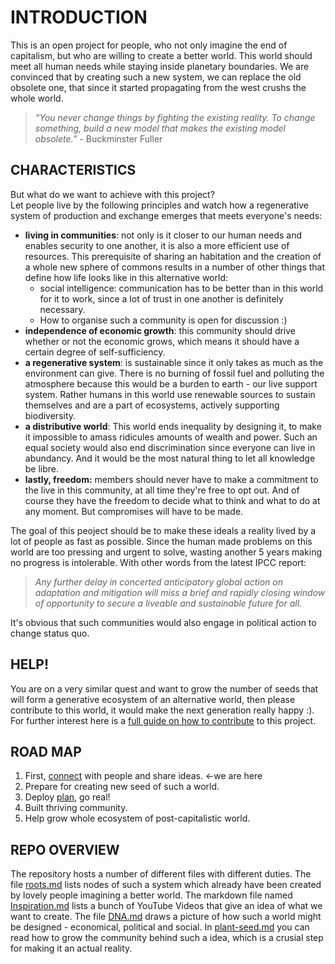 # INTRODUCTION

This is an open project for people, who not only imagine the end of capitalism, but who are willing to create a better world. 
This world should meet all human needs while staying inside planetary boundaries. We are convinced that by creating such a new system, we can replace the old obsolete one, that since it started propagating from the west crushs the whole world.   
> *“You never change things by fighting the existing reality. To
change something, build a new model that makes the existing model obsolete.”* - Buckminster Fuller

## CHARACTERISTICS
But what do we want to achieve with this project?  
Let people live by the following principles and watch how a regenerative system of production and exchange emerges that meets everyone's needs:

- **living in communities**: not only is it closer to our human needs and enables security to one another, it is also a more efficient use of resources. This prerequisite of sharing an habitation and the creation of a whole new sphere of commons results in a number of other things that define how life looks like in this alternative world:
  - social intelligence: communication has to be better than in this world for it to work, since a lot of trust in one another is definitely necessary.
  - How to organise such a community is open for discussion :)
- **independence of economic growth**: this community should drive whether or not the economic grows, which means it should have a certain degree of self-sufficiency.
- **a regenerative system**: is sustainable since it only takes as much as the environment can give. There is no burning of fossil fuel and polluting the atmosphere because this would be a burden to earth - our live support system. Rather humans in this world use renewable sources to sustain themselves and are a part of ecosystems, actively supporting biodiversity.
- **a distributive world**: This world ends inequality by designing it, to make it impossible to amass ridicules amounts of wealth and power. Such an equal society would also end discrimination since everyone can live in abundancy. And it would be the most natural thing to let all knowledge be libre.
- **lastly, freedom:** members should never have to make a commitment to the live in this community, at all time they're free to opt out. And of course they have the freedom to decide what to think and what to do at any moment. But compromises will have to be made.

The goal of this peoject should be to make these ideals a reality lived by a lot of people as fast as possible. Since the human made problems on this world are too pressing and urgent to solve, wasting another 5 years making no progress is intolerable. With other words from the latest IPCC report:
  > *Any further delay in concerted anticipatory global action on adaptation and mitigation will miss a brief and rapidly closing window of opportunity to secure a liveable and sustainable future for all.*
 
 It's obvious that such communities would also engage in political action to change status quo.

## HELP!

You are on a very similar quest and want to grow the number of seeds that will form a generative ecosystem of an alternative world, then please contribute to this world, it would make the next generation really happy :). For further interest here is a [full guide on how to contribute](https://github.com/protoporos/alternative-world/wiki/How-to-contribute) to this project.

## ROAD MAP

1. First, [connect](plant-seed.md) with people and share ideas. <-we are here
1. Prepare for creating new seed of such a world.
1. Deploy [plan](DNA.md), go real!
1. Built thriving community.
1. Help grow whole ecosystem of post-capitalistic world.

## REPO OVERVIEW

The repository hosts a number of different files with different duties. The file [roots.md](https://github.com/protoporos/alternative-world/blob/main/roots.md) 
lists nodes of such a system which already have been created by lovely people imagining a better world.  The markdown file named [Inspiration.md](Inspiration.md) lists a bunch of YouTube Videos that give an idea of what we want to create. The file [DNA.md](DNA.md) draws a picture of how such a world might be designed - economical, political and social. In [plant-seed.md](plant-seed.md) you can read how to grow the community behind such a idea, which is a crusial step for making it an actual reality.
